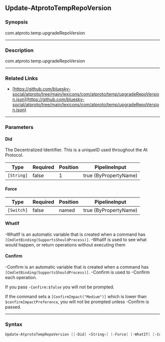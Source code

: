 Update-AtprotoTempRepoVersion
-----------------------------




### Synopsis
com.atproto.temp.upgradeRepoVersion



---


### Description

com.atproto.temp.upgradeRepoVersion



---


### Related Links
* [https://github.com/bluesky-social/atproto/tree/main/lexicons/com/atproto/temp/upgradeRepoVersion.json](https://github.com/bluesky-social/atproto/tree/main/lexicons/com/atproto/temp/upgradeRepoVersion.json)





---


### Parameters
#### **Did**

The Decentralized Identifier.  This is a uniqueID used throughout the At Protocol.






|Type      |Required|Position|PipelineInput        |
|----------|--------|--------|---------------------|
|`[String]`|false   |1       |true (ByPropertyName)|



#### **Force**




|Type      |Required|Position|PipelineInput        |
|----------|--------|--------|---------------------|
|`[Switch]`|false   |named   |true (ByPropertyName)|



#### **WhatIf**
-WhatIf is an automatic variable that is created when a command has ```[CmdletBinding(SupportsShouldProcess)]```.
-WhatIf is used to see what would happen, or return operations without executing them
#### **Confirm**
-Confirm is an automatic variable that is created when a command has ```[CmdletBinding(SupportsShouldProcess)]```.
-Confirm is used to -Confirm each operation.

If you pass ```-Confirm:$false``` you will not be prompted.


If the command sets a ```[ConfirmImpact("Medium")]``` which is lower than ```$confirmImpactPreference```, you will not be prompted unless -Confirm is passed.



---


### Syntax
```PowerShell
Update-AtprotoTempRepoVersion [[-Did] <String>] [-Force] [-WhatIf] [-Confirm] [<CommonParameters>]
```
